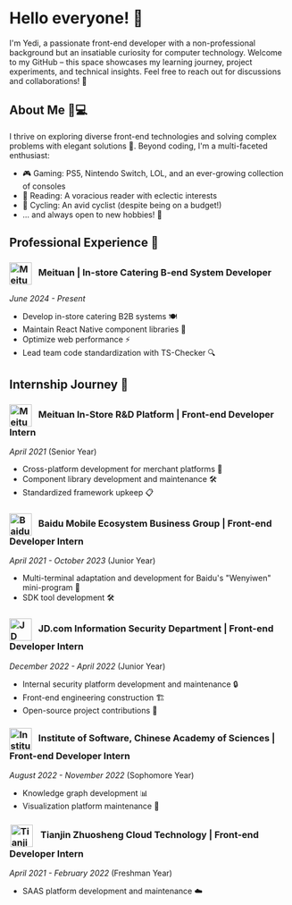 # Hello everyone! 👋

I'm Yedi, a passionate front-end developer with a non-professional background but an insatiable curiosity for computer technology. Welcome to my GitHub – this space showcases my learning journey, project experiments, and technical insights. Feel free to reach out for discussions and collaborations! 🤝

## About Me 🧑💻
I thrive on exploring diverse front-end technologies and solving complex problems with elegant solutions 🚀. Beyond coding, I'm a multi-faceted enthusiast:
- 🎮 Gaming: PS5, Nintendo Switch, LOL, and an ever-growing collection of consoles
- 📖 Reading: A voracious reader with eclectic interests
- 🚴 Cycling: An avid cyclist (despite being on a budget!)
- ... and always open to new hobbies! 🌟

## Professional Experience 💼
### <img src="https://img2.baidu.com/it/u=2391058403,1663712551&fm=253&fmt=auto&app=138&f=JPEG?w=800&h=267" alt="Meituan Logo" width="40" style="vertical-align: middle; margin-right: 8px;"> Meituan | In-store Catering B-end System Developer  
*June 2024 - Present*  
- Develop in-store catering B2B systems 🍽️  
- Maintain React Native component libraries 📱  
- Optimize web performance ⚡  
- Lead team code standardization with TS-Checker 🔍  

## Internship Journey 🌱
### <img src="https://img2.baidu.com/it/u=2391058403,1663712551&fm=253&fmt=auto&app=138&f=JPEG?w=800&h=267" alt="Meituan Logo" width="40" style="vertical-align: middle; margin-right: 8px;"> Meituan In-Store R&D Platform | Front-end Developer Intern  
*April 2021* (Senior Year)  
- Cross-platform development for merchant platforms 🔄  
- Component library development and maintenance 🛠️  
- Standardized framework upkeep 📋  

### <img src="https://img1.baidu.com/it/u=3042289526,1627050683&fm=253&fmt=auto&app=138&f=PNG?w=800&h=278" alt="Baidu Logo" width="40" style="vertical-align: middle; margin-right: 8px;"> Baidu Mobile Ecosystem Business Group | Front-end Developer Intern  
*April 2021 - October 2023* (Junior Year)  
- Multi-terminal adaptation and development for Baidu's "Wenyiwen" mini-program 📱  
- SDK tool development 🛠️  

### <img src="https://img1.baidu.com/it/u=3904953242,3295952034&fm=253&fmt=auto&app=138&f=PNG?w=800&h=267" alt="JD Logo" width="40" style="vertical-align: middle; margin-right: 8px;"> JD.com Information Security Department | Front-end Developer Intern  
*December 2022 - April 2022* (Junior Year)  
- Internal security platform development and maintenance 🔒  
- Front-end engineering construction 🏗️  
- Open-source project contributions 🤝  

### <img src="https://img1.baidu.com/it/u=3573503486,1527466047&fm=253&fmt=auto&app=138&f=JPEG?w=800&h=267" alt="Institute of Software, CAS Logo" width="40" style="vertical-align: middle; margin-right: 8px;"> Institute of Software, Chinese Academy of Sciences | Front-end Developer Intern  
*August 2022 - November 2022* (Sophomore Year)  
- Knowledge graph development 📊  
- Visualization platform maintenance 🎨  

### <img src="https://img1.baidu.com/it/u=2055142858,3053843117&fm=253&fmt=auto&app=138&f=PNG?w=200&h=200" alt="Tianjin Zhuosheng Logo" width="40" style="vertical-align: middle; margin-right: 8px; background: #fff; padding: 2px;"> Tianjin Zhuosheng Cloud Technology | Front-end Developer Intern  
*April 2021 - February 2022* (Freshman Year)  
- SAAS platform development and maintenance ☁️

